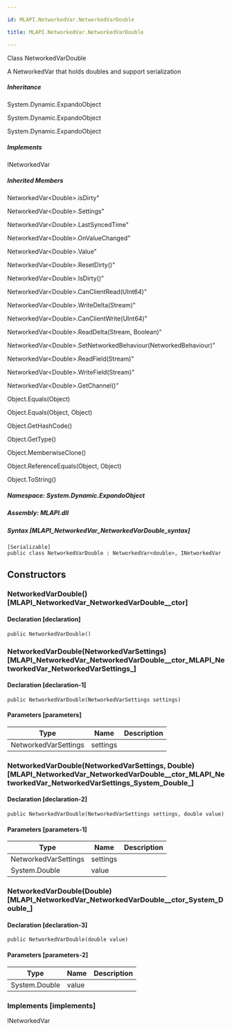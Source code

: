 ```yaml
---

id: MLAPI.NetworkedVar.NetworkedVarDouble

title: MLAPI.NetworkedVar.NetworkedVarDouble

---
```


Class NetworkedVarDouble

<div class="markdown level0 summary" markdown="1">

A NetworkedVar that holds doubles and support serialization

</div>

<div class="markdown level0 conceptual" markdown="1">

</div>

<div class="inheritance" markdown="1">

##### Inheritance

<div class="level0" markdown="1">

System.Dynamic.ExpandoObject

</div>

<div class="level1" markdown="1">

System.Dynamic.ExpandoObject

</div>

<div class="level2" markdown="1">

System.Dynamic.ExpandoObject

</div>

</div>

<div markdown="1" classs="implements">

##### Implements

<div markdown="1">

INetworkedVar

</div>

</div>

<div class="inheritedMembers" markdown="1">

##### Inherited Members

<div markdown="1">

NetworkedVar\<Double\>.isDirty"

</div>

<div markdown="1">

NetworkedVar\<Double\>.Settings"

</div>

<div markdown="1">

NetworkedVar\<Double\>.LastSyncedTime"

</div>

<div markdown="1">

NetworkedVar\<Double\>.OnValueChanged"

</div>

<div markdown="1">

NetworkedVar\<Double\>.Value"

</div>

<div markdown="1">

NetworkedVar\<Double\>.ResetDirty()"

</div>

<div markdown="1">

NetworkedVar\<Double\>.IsDirty()"

</div>

<div markdown="1">

NetworkedVar\<Double\>.CanClientRead(UInt64)"

</div>

<div markdown="1">

NetworkedVar\<Double\>.WriteDelta(Stream)"

</div>

<div markdown="1">

NetworkedVar\<Double\>.CanClientWrite(UInt64)"

</div>

<div markdown="1">

NetworkedVar\<Double\>.ReadDelta(Stream, Boolean)"

</div>

<div markdown="1">

NetworkedVar\<Double\>.SetNetworkedBehaviour(NetworkedBehaviour)"

</div>

<div markdown="1">

NetworkedVar\<Double\>.ReadField(Stream)"

</div>

<div markdown="1">

NetworkedVar\<Double\>.WriteField(Stream)"

</div>

<div markdown="1">

NetworkedVar\<Double\>.GetChannel()"

</div>

<div markdown="1">

Object.Equals(Object)

</div>

<div markdown="1">

Object.Equals(Object, Object)

</div>

<div markdown="1">

Object.GetHashCode()

</div>

<div markdown="1">

Object.GetType()

</div>

<div markdown="1">

Object.MemberwiseClone()

</div>

<div markdown="1">

Object.ReferenceEquals(Object, Object)

</div>

<div markdown="1">

Object.ToString()

</div>

</div>

##### **Namespace**: System.Dynamic.ExpandoObject

##### **Assembly**: MLAPI.dll

##### Syntax [MLAPI_NetworkedVar_NetworkedVarDouble_syntax]

    [Serializable]
    public class NetworkedVarDouble : NetworkedVar<double>, INetworkedVar

## Constructors 

### NetworkedVarDouble() [MLAPI_NetworkedVar_NetworkedVarDouble__ctor]

<div class="markdown level1 summary" markdown="1">

</div>

<div class="markdown level1 conceptual" markdown="1">

</div>

#### Declaration [declaration]

    public NetworkedVarDouble()

### NetworkedVarDouble(NetworkedVarSettings) [MLAPI_NetworkedVar_NetworkedVarDouble__ctor_MLAPI_NetworkedVar_NetworkedVarSettings_]

<div class="markdown level1 summary" markdown="1">

</div>

<div class="markdown level1 conceptual" markdown="1">

</div>

#### Declaration [declaration-1]

    public NetworkedVarDouble(NetworkedVarSettings settings)

#### Parameters [parameters]

| Type                 | Name     | Description |
|----------------------|----------|-------------|
| NetworkedVarSettings | settings |             |

### NetworkedVarDouble(NetworkedVarSettings, Double) [MLAPI_NetworkedVar_NetworkedVarDouble__ctor_MLAPI_NetworkedVar_NetworkedVarSettings_System_Double_]

<div class="markdown level1 summary" markdown="1">

</div>

<div class="markdown level1 conceptual" markdown="1">

</div>

#### Declaration [declaration-2]

    public NetworkedVarDouble(NetworkedVarSettings settings, double value)

#### Parameters [parameters-1]

| Type                 | Name     | Description |
|----------------------|----------|-------------|
| NetworkedVarSettings | settings |             |
| System.Double        | value    |             |

### NetworkedVarDouble(Double) [MLAPI_NetworkedVar_NetworkedVarDouble__ctor_System_Double_]

<div class="markdown level1 summary" markdown="1">

</div>

<div class="markdown level1 conceptual" markdown="1">

</div>

#### Declaration [declaration-3]

    public NetworkedVarDouble(double value)

#### Parameters [parameters-2]

| Type          | Name  | Description |
|---------------|-------|-------------|
| System.Double | value |             |

### Implements [implements]

<div markdown="1">

INetworkedVar

</div>
